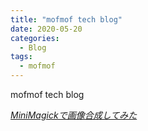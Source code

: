 ```yaml
---
title: "mofmof tech blog"
date: 2020-05-20
categories:
  - Blog
tags:
  - mofmof
---
```


mofmof tech blog

<cite>
  <a href="https://tech.mof-mof.co.jp/blog/rails-minimagick-image-composition/" target="_blank">MiniMagickで画像合成してみた</a>
</cite>

